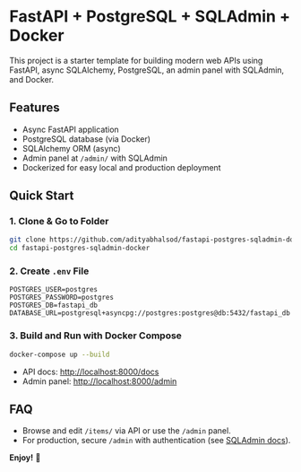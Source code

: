 # FastAPI + PostgreSQL + SQLAdmin + Docker

This project is a starter template for building modern web APIs using FastAPI, async SQLAlchemy, PostgreSQL, an admin panel with SQLAdmin, and Docker.

## Features

- Async FastAPI application
- PostgreSQL database (via Docker)
- SQLAlchemy ORM (async)
- Admin panel at `/admin/` with SQLAdmin
- Dockerized for easy local and production deployment


## Quick Start

### 1. Clone \& Go to Folder

```bash
git clone https://github.com/adityabhalsod/fastapi-postgres-sqladmin-docker.git
cd fastapi-postgres-sqladmin-docker
```


### 2. Create `.env` File

```env
POSTGRES_USER=postgres
POSTGRES_PASSWORD=postgres
POSTGRES_DB=fastapi_db
DATABASE_URL=postgresql+asyncpg://postgres:postgres@db:5432/fastapi_db
```


### 3. Build and Run with Docker Compose

```bash
docker-compose up --build
```

- API docs: [http://localhost:8000/docs](http://localhost:8000/docs)
- Admin panel: [http://localhost:8000/admin](http://localhost:8000/admin)

## FAQ

- Browse and edit `/items/` via API or use the `/admin` panel.
- For production, secure `/admin` with authentication (see [SQLAdmin docs](https://sqladmin.readthedocs.io/en/latest/authentication/)).

**Enjoy!** 🚀

